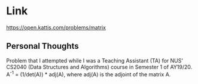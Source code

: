 # Link

https://open.kattis.com/problems/matrix

## Personal Thoughts

Problem that I attempted while I was a Teaching Assistant (TA) for NUS' CS2040 (Data Structures and Algorithms) course in Semester 1 of AY19/20.
A<sup>-1</sup> = (1/det(A)) * adj(A), where adj(A) is the adjoint of the matrix A.

